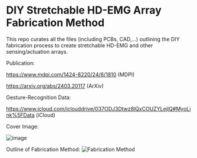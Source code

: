 # DIY Stretchable HD-EMG Array Fabrication Method
This repo curates all the files (including PCBs, CAD,...) outlining the DIY fabrication process to create stretchable HD-EMG and other sensing/actuation arrays.

Publication: 

https://www.mdpi.com/1424-8220/24/6/1810 (MDPI)

https://arxiv.org/abs/2403.20117 (ArXiv)

Gesture-Recognition Data:

https://www.icloud.com/iclouddrive/037ODJ3Dtwz8lQxCOUZYLejIQ#MyoLink%5FData (iCloud)

Cover Image:

![image](https://github.com/rejinjohnvarghese/Stretchable-HMI-Array/assets/56391645/3d24083e-f667-4a4c-8a4e-b06c1bf4b5f5)


Outline of Fabrication Method:
![Fabrication Method](https://github.com/rejinjohnvarghese/Stretchable-HMI-Array/assets/56391645/ff992e03-cf32-4cb2-9947-52f51881f52a)



